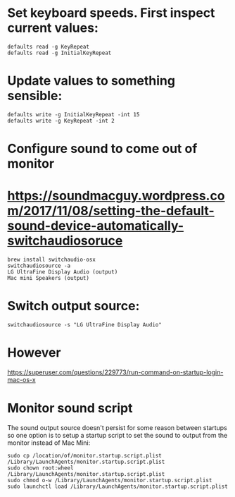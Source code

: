 
# Set keyboard speeds. First inspect current values:
```
defaults read -g KeyRepeat
defaults read -g InitialKeyRepeat
```

# Update values to something sensible:
```
defaults write -g InitialKeyRepeat -int 15
defaults write -g KeyRepeat -int 2
```

# Configure sound to come out of monitor
# https://soundmacguy.wordpress.com/2017/11/08/setting-the-default-sound-device-automatically-switchaudiosoruce

```
brew install switchaudio-osx
switchaudiosource -a
LG UltraFine Display Audio (output)
Mac mini Speakers (output)
```

# Switch output source:
```
switchaudiosource -s "LG UltraFine Display Audio"
```

# However 
https://superuser.com/questions/229773/run-command-on-startup-login-mac-os-x

# Monitor sound script

The sound output source doesn't persist for some reason between startups
so one option is to setup a startup script to set the sound to output from
the monitor instead of Mac Mini:

```
sudo cp /location/of/monitor.startup.script.plist /Library/LaunchAgents/monitor.startup.script.plist
sudo chown root:wheel /Library/LaunchAgents/monitor.startup.script.plist
sudo chmod o-w /Library/LaunchAgents/monitor.startup.script.plist
sudo launchctl load /Library/LaunchAgents/monitor.startup.script.plist
```